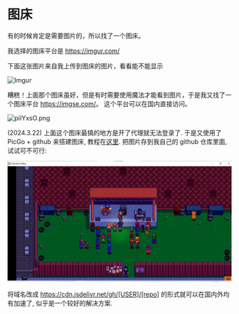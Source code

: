 # 图床

有的时候肯定是需要图片的，所以找了一个图床。

我选择的图床平台是 <https://imgur.com/>

下面这张图片来自我上传到图床的图片，看看能不能显示

![Imgur](https://i.imgur.com/HDGYdGn.jpg)


糟糕！上面那个图床虽好，但是有时需要使用魔法才能看到图片，于是我又找了一个图床平台 <https://imgse.com/>。
这个平台可以在国内直接访问。

![piIYxsO.png](https://s11.ax1x.com/2023/12/19/piIYxsO.png)


(2024.3.22) 上面这个图床最搞的地方是开了代理就无法登录了. 于是又使用了 PicGo + github 来搭建图床, 教程在[这里](https://zhuanlan.zhihu.com/p/489236769). 把图片存到我自己的 github 仓库里面, 试试可不可行:

![](https://raw.githubusercontent.com/peter5723/imagehost/master/%E5%B1%8F%E5%B9%95%E6%88%AA%E5%9B%BE%202024-03-20%20204019.jpg)

将域名改成 https://cdn.jsdelivr.net/gh/[USER]/[repo] 的形式就可以在国内外均有加速了, 似乎是一个较好的解决方案. 
